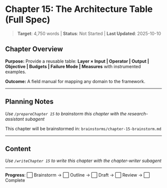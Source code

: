 # Chapter 15: The Architecture Table (Full Spec)

> **Target**: 4,750 words | **Status**: Not Started | **Last Updated**: 2025-10-10

## Chapter Overview

**Purpose:** Provide a reusable table: **Layer × Input | Operator | Output | Objective | Budgets | Failure Mode | Measures** with instrumented examples.

**Outcome:** A field manual for mapping any domain to the framework.

---

## Planning Notes

*Use `/prepareChapter 15` to brainstorm this chapter with the research-assistant subagent*

This chapter will be brainstormed in: `brainstorms/chapter-15-brainstorm.md`

---

## Content

*Use `/writeChapter 15` to write this chapter with the chapter-writer subagent*

---

**Progress**: ⬜ Brainstorm → ⬜ Outline → ⬜ Draft → ⬜ Review → ⬜ Complete

<script src="https://hypothes.is/embed.js" async></script>
